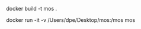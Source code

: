 docker build -t mos .                            

docker run -it -v /Users/dpe/Desktop/mos:/mos mos